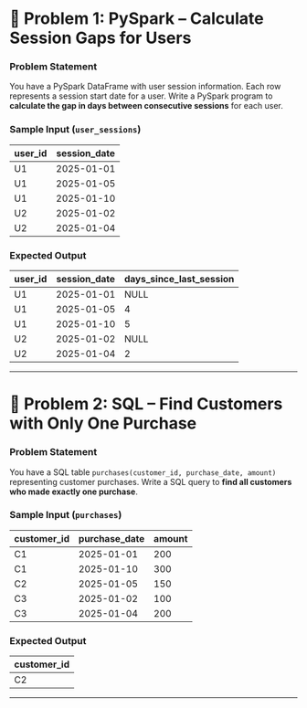 # 📝 Problem 1: PySpark – Calculate Session Gaps for Users

### **Problem Statement**

You have a PySpark DataFrame with user session information. Each row represents a session start date for a user. Write a PySpark program to **calculate the gap in days between consecutive sessions** for each user.

### **Sample Input** (`user_sessions`)

| user\_id | session\_date |
| -------- | ------------- |
| U1       | 2025-01-01    |
| U1       | 2025-01-05    |
| U1       | 2025-01-10    |
| U2       | 2025-01-02    |
| U2       | 2025-01-04    |

### **Expected Output**

| user\_id | session\_date | days\_since\_last\_session |
| -------- | ------------- | -------------------------- |
| U1       | 2025-01-01    | NULL                       |
| U1       | 2025-01-05    | 4                          |
| U1       | 2025-01-10    | 5                          |
| U2       | 2025-01-02    | NULL                       |
| U2       | 2025-01-04    | 2                          |

---

# 📝 Problem 2: SQL – Find Customers with Only One Purchase

### **Problem Statement**

You have a SQL table `purchases(customer_id, purchase_date, amount)` representing customer purchases. Write a SQL query to **find all customers who made exactly one purchase**.

### **Sample Input** (`purchases`)

| customer\_id | purchase\_date | amount |
| ------------ | -------------- | ------ |
| C1           | 2025-01-01     | 200    |
| C1           | 2025-01-10     | 300    |
| C2           | 2025-01-05     | 150    |
| C3           | 2025-01-02     | 100    |
| C3           | 2025-01-04     | 200    |

### **Expected Output**

| customer\_id |
| ------------ |
| C2           |

---
